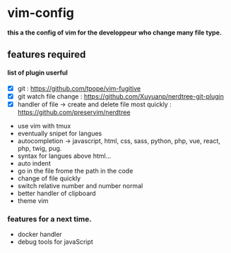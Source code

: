 # vim-config

**this a the config of vim for the developpeur who change many file type.**

## features required

#### list of plugin userful
  - [x] git :
  https://github.com/tpope/vim-fugitive
  - [x] git watch file change :
  https://github.com/Xuyuanp/nerdtree-git-plugin
  - [x] handler of file -> create and delete file most quickly :
    https://github.com/preservim/nerdtree
  - use vim with tmux
  - eventually snipet for langues 
  - autocompletion -> javascript, html, css, sass, python, php, vue, react, php, twig, pug.
  - syntax for langues above html...
  - auto indent
  - go in the file frome the path in the code
  - change of file quickly
  - switch relative number and number normal
  - better handler of clipboard
  - theme vim

### features for a next time.

  - docker handler
  - debug tools for javaScript
